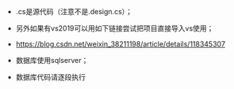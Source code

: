 - .cs是源代码（注意不是.design.cs）；

- 另外如果有vs2019可以用如下链接尝试把项目直接导入vs使用；
- https://blog.csdn.net/weixin_38211198/article/details/118345307

- 数据库使用sqlserver；

- 数据库代码请逐段执行
